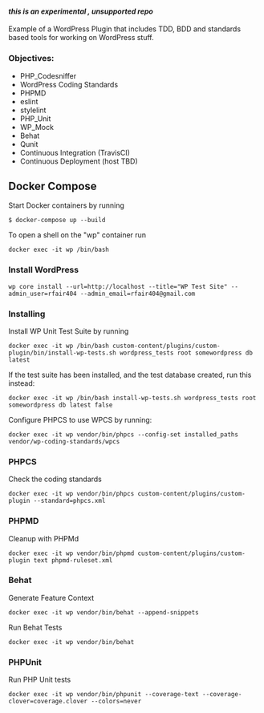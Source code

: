 #### _this is an experimental , unsupported repo_ 

Example of a WordPress Plugin that includes TDD, BDD and standards based tools for working on WordPress stuff. 

### Objectives:

* PHP_Codesniffer
* WordPress Coding Standards
* PHPMD
* eslint
* stylelint
* PHP_Unit
* WP_Mock
* Behat
* Qunit
* Continuous Integration (TravisCI)
* Continuous Deployment (host TBD)

## Docker Compose
Start Docker containers by running 
```
$ docker-compose up --build
```

To open a shell on the "wp" container run 
```
docker exec -it wp /bin/bash
```

### Install WordPress
```
wp core install --url=http://localhost --title="WP Test Site" --admin_user=rfair404 --admin_email=rfair404@gmail.com

```

### Installing

Install WP Unit Test Suite by running 

```
docker exec -it wp /bin/bash custom-content/plugins/custom-plugin/bin/install-wp-tests.sh wordpress_tests root somewordpress db latest 
```

If the test suite has been installed, and the test database created, run this instead:
```
docker exec -it wp /bin/bash install-wp-tests.sh wordpress_tests root somewordpress db latest false
```

Configure PHPCS to use WPCS  by running:
```
docker exec -it wp vendor/bin/phpcs --config-set installed_paths vendor/wp-coding-standards/wpcs
```


### PHPCS

Check the coding standards
```
docker exec -it wp vendor/bin/phpcs custom-content/plugins/custom-plugin --standard=phpcs.xml
```

### PHPMD

Cleanup with PHPMd
```
docker exec -it wp vendor/bin/phpmd custom-content/plugins/custom-plugin text phpmd-ruleset.xml
```

### Behat

Generate Feature Context

```
docker exec -it wp vendor/bin/behat --append-snippets
```

Run Behat Tests
```
docker exec -it wp vendor/bin/behat
```

### PHPUnit

Run PHP Unit tests
```
docker exec -it wp vendor/bin/phpunit --coverage-text --coverage-clover=coverage.clover --colors=never
```